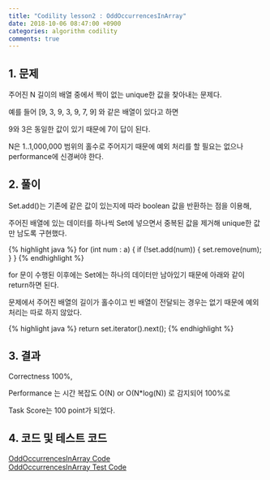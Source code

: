 ```yaml
---
title: "Codility lesson2 : OddOccurrencesInArray"
date: 2018-10-06 08:47:00 +0900
categories: algorithm codility
comments: true
---
```


## 1. 문제

주어진 N 길이의 배열 중에서 짝이 없는 unique한 값을 찾아내는 문제다.

예를 들어 [9, 3, 9, 3, 9, 7, 9] 와 같은 배열이 있다고 하면

9와 3은 동일한 값이 있기 때문에 7이 답이 된다.  

N은 1..1,000,000 범위의 홀수로 주어지기 때문에 예외 처리를 할 필요는 없으나 performance에 신경써야 한다.


## 2. 풀이

Set.add()는 기존에 같은 값이 있는지에 따라 boolean 값을 반환하는 점을 이용해,

주어진 배열에 있는 데이터를 하나씩 Set에 넣으면서 중복된 값을 제거해 unique한 값만 남도록 구현했다.

{% highlight java %}
    for (int num : a) {
        if (!set.add(num)) {
            set.remove(num);
        }
    }
{% endhighlight %}


for 문이 수행된 이후에는 Set에는 하나의 데이터만 남아있기 때문에 아래와 같이 return하면 된다.

문제에서 주어진 배열의 길이가 홀수이고 빈 배열이 전달되는 경우는 없기 때문에 예외 처리는 따로 하지 않았다.

{% highlight java %}
    return set.iterator().next();
{% endhighlight %}



## 3. 결과
Correctness 100%,

Performance 는 시간 복잡도 O(N) or O(N*log(N)) 로 감지되어 100%로

Task Score는 100 point가 되었다.


## 4. 코드 및 테스트 코드
<div markdown="0">
    <a href="https://github.com/parksolo/algoStudy/blob/master/src/main/codility/lesson/lesson2/OddOccurrencesInArray.java"
       class="btn btn-success" 
       target="_blank">
       OddOccurrencesInArray Code
    </a>
</div>   
<div markdown="0">
    <a href="https://github.com/parksolo/algoStudy/blob/master/src/test/codility/lesson/lesson2/OddOccurrencesInArrayTest.java"
       class="btn btn-warning" 
       target="_blank">
       OddOccurrencesInArray Test Code
    </a>
</div>

